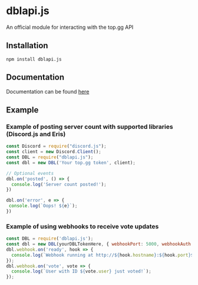 # dblapi.js
An official module for interacting with the top.gg API

## Installation
`npm install dblapi.js`

## Documentation
Documentation can be found [here](https://top.gg/api/docs#jslib)

## Example

### Example of posting server count with supported libraries (Discord.js and Eris)
```js
const Discord = require("discord.js");
const client = new Discord.Client();
const DBL = require("dblapi.js");
const dbl = new DBL('Your top.gg token', client);

// Optional events
dbl.on('posted', () => {
  console.log('Server count posted!');
})

dbl.on('error', e => {
 console.log(`Oops! ${e}`);
})
```

### Example of using webhooks to receive vote updates
```js
const DBL = require('dblapi.js');
const dbl = new DBL(yourDBLTokenHere, { webhookPort: 5000, webhookAuth: 'password' });
dbl.webhook.on('ready', hook => {
  console.log(`Webhook running at http://${hook.hostname}:${hook.port}${hook.path}`);
});
dbl.webhook.on('vote', vote => {
  console.log(`User with ID ${vote.user} just voted!`);
});
```